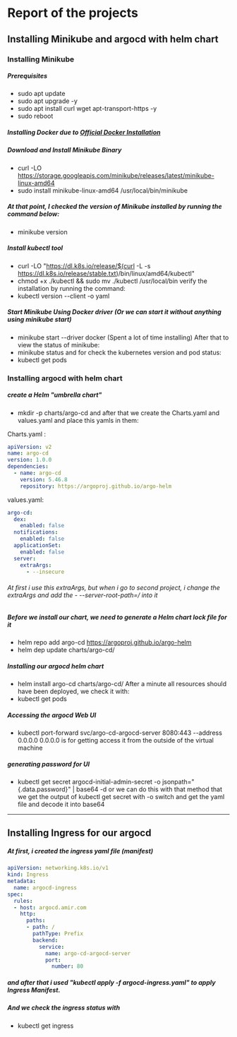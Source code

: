# Report of the projects


## Installing Minikube and argocd with helm chart

### Installing Minikube
##### Prerequisites
- sudo apt update
- sudo apt upgrade -y
- sudo apt install curl wget apt-transport-https -y
- sudo reboot

##### Installing Docker due to [Official Docker Installation](https://docs.docker.com/engine/install/ubuntu/) 

##### Download and Install Minikube Binary
- curl -LO https://storage.googleapis.com/minikube/releases/latest/minikube-linux-amd64
- sudo install minikube-linux-amd64 /usr/local/bin/minikube
##### At that point, I checked the version of Minikube installed by running the command below:
- minikube version

##### Install kubectl tool

- curl -LO "https://dl.k8s.io/release/$(curl -L -s https://dl.k8s.io/release/stable.txt)/bin/linux/amd64/kubectl"
- chmod +x ./kubectl && sudo mv ./kubectl /usr/local/bin
verify the installation by running the command:
- kubectl version --client -o yaml

##### Start Minikube Using Docker driver (Or we can start it without anything using minikube start)
- minikube start --driver docker (Spent a lot of time installing)
After that to view the status of minikube:
- minikube status
and for check the kubernetes version and pod status:
- kubectl get pods

### Installing argocd with helm chart

##### create a Helm "umbrella chart"
- mkdir -p charts/argo-cd
and after that we create the Charts.yaml and values.yaml and place this yamls in them:

Charts.yaml :
```yaml
apiVersion: v2
name: argo-cd
version: 1.0.0
dependencies:
  - name: argo-cd
    version: 5.46.8
    repository: https://argoproj.github.io/argo-helm

```

values.yaml:
```yaml
argo-cd:
  dex:
    enabled: false
  notifications:
    enabled: false
  applicationSet:
    enabled: false
  server:
    extraArgs:
      - --insecure
```
###### At first i use this extraArgs, but when i go to second project, i change the extraArgs and add the - --server-root-path=/ into it


##### Before we install our chart, we need to generate a Helm chart lock file for it
- helm repo add argo-cd https://argoproj.github.io/argo-helm
- helm dep update charts/argo-cd/

##### Installing our argocd helm chart
- helm install argo-cd charts/argo-cd/
After a minute all resources should have been deployed, we check it with:
- kubectl get pods

##### Accessing the argocd Web UI
- kubectl port-forward svc/argo-cd-argocd-server 8080:443 --address 0.0.0.0
0.0.0.0 is for getting access it from the outside of the virtual machine
##### generating password for UI
- kubectl get secret argocd-initial-admin-secret -o jsonpath="{.data.password}" | base64 -d
or we can do this with that method that we get the output of kubectl get secret with -o switch and get the yaml file and decode it into base64

---
## Installing Ingress for our argocd

##### At first, i created the ingress yaml file (manifest)

```yaml
apiVersion: networking.k8s.io/v1
kind: Ingress
metadata:
  name: argocd-ingress
spec:
  rules:
  - host: argocd.amir.com
    http:
      paths:
      - path: /
        pathType: Prefix
        backend:
          service:
            name: argo-cd-argocd-server
            port:
              number: 80
```

##### and after that i used "kubectl apply -f argocd-ingress.yaml" to apply Ingress Manifest.

##### And we check the ingress status with
- kubectl get ingress

